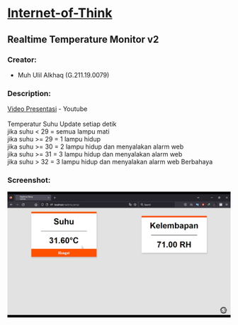 # [Internet-of-Think](https://github.com/ulilalkhaq4/Internet-of-Think)
## Realtime Temperature Monitor v2

### Creator: 
* Muh Ulil Alkhaq (G.211.19.0079)

### Description: 
[Video Presentasi](https://youtu.be/jwSmcnhkU8w) - Youtube <br><br>
Temperatur Suhu Update setiap detik <br>
jika suhu < 29 = semua lampu mati <br>
jika suhu >= 29 = 1 lampu hidup <br>
jika suhu >= 30 = 2 lampu hidup dan menyalakan alarm web <br>
jika suhu >= 31 = 3 lampu hidup dan menyalakan alarm web <br>
jika suhu > 32 = 3 lampu hidup dan menyalakan alarm web Berbahaya

### Screenshot:
![preview](Screenshot(46).png)
